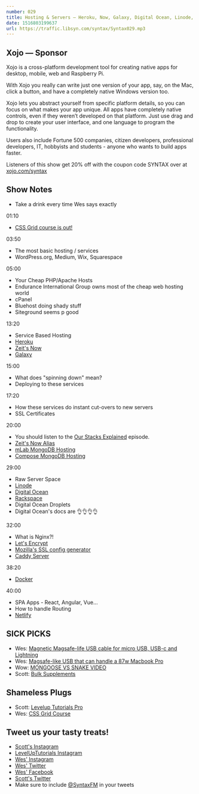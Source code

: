 ```yaml
---
number: 029
title: Hosting & Servers — Heroku, Now, Galaxy, Digital Ocean, Linode, Docker, Netlify and more!
date: 1516803199637
url: https://traffic.libsyn.com/syntax/Syntax029.mp3
---
```


## Xojo — Sponsor

Xojo is a cross-platform development tool for creating native apps for desktop, mobile, web and Raspberry Pi.

With Xojo you really can write just one version of your app, say, on the Mac, click a button, and have a completely native Windows version too.

Xojo lets you abstract yourself from specific platform details, so you can focus on what makes your app unique. All apps have completely native controls, even if they weren’t developed on that platform. Just use drag and drop to create your user interface, and one language to program the functionality.

Users also include Fortune 500 companies, citizen developers, professional developers, IT, hobbyists and students - anyone who wants to build apps faster.

Listeners of this show get 20% off with the coupon code SYNTAX over at [xojo.com/syntax](http://xojo.com/syntax)

## Show Notes

* Take a drink every time Wes says exactly

01:10

* [CSS Grid course is out!](https://CSSGrid.io)

03:50

* The most basic hosting / services
* WordPress.org, Medium, Wix, Squarespace

05:00

* Your Cheap PHP/Apache Hosts
* Endurance International Group owns most of the cheap web hosting world
* cPanel
* Bluehost doing shady stuff
* Siteground seems p good

13:20

* Service Based Hosting
* [Heroku](http://heroku.com/)
* [Zeit's Now](https://zeit.co/now)
* [Galaxy](https://www.meteor.com/hosting)

15:00

* What does "spinning down" mean?
* Deploying to these services

17:20

* How these services do instant cut-overs to new servers
* SSL Certificates

20:00

* You should listen to the [Our Stacks Explained](https://syntax.fm/show/014/our-stacks-explained) episode.
* [Zeit's Now Alias](https://zeit.co/blog/now-alias)
* [mLab MongoDB Hosting](https://mlab.com/)
* [Compose MongoDB Hosting](https://www.compose.com/)

29:00

* Raw Server Space
* [Linode](https://www.linode.com/)
* [Digital Ocean](https://m.do.co/c/0c736d39efbc)
* [Rackspace](https://www.rackspace.com/)
* Digital Ocean Droplets
* Digital Ocean's docs are 👌👌👌👌

32:00

* What is Nginx?!
* [Let's Encrypt](https://letsencrypt.org/)
* [Mozilla's SSL config generator](https://mozilla.github.io/server-side-tls/ssl-config-generator/)
* [Caddy Server](https://caddyserver.com/)

38:20

* [Docker](https://www.docker.com/)

40:00

* SPA Apps - React, Angular, Vue...
* How to handle Routing
* [Netlify](https://netlify.com)

## SICK PICKS

* Wes: [Magnetic Magsafe-life USB cable for micro USB, USB-c and Lightning](http://amzn.to/2Dqe3KY)
* Wes: [Magsafe-like USB that can handle a 87w Macbook Pro](http://amzn.to/2DwPz3s)
* Wow: [MONGOOSE VS SNAKE VIDEO](https://www.youtube.com/watch?v=OyuIAUlL5IU)
* Scott: [Bulk Supplements](http://amzn.to/2DzGGq9)

## Shameless Plugs

* Scott: [Levelup Tutorials Pro](http://leveluptutorials.com/pro)
* Wes: [CSS Grid Course](https://CSSGrid.io)

## Tweet us your tasty treats!

* [Scott's Instagram](https://www.instagram.com/stolinski/)
* [LevelUpTutorials Instagram](https://www.instagram.com/LevelUpTutorials/)
* [Wes' Instagram](https://www.instagram.com/wesbos/)
* [Wes' Twitter](https://twitter.com/wesbos)
* [Wes' Facebook](https://www.facebook.com/wesbos.developer)
* [Scott's Twitter](https://twitter.com/stolinski)
* Make sure to include [@SyntaxFM](https://twitter.com/SyntaxFM) in your tweets
